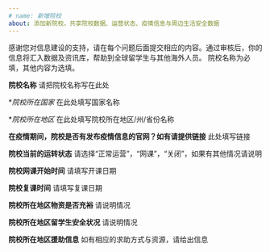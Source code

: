 ```yaml
---
# name: 新增院校
about: 添加新院校，共享院校数据、运营状态、疫情信息与周边生活安全数据
---
```


感谢您对信息建设的支持，请在每个问题后面提交相应的内容。通过审核后，你的信息将汇入数据及资讯库，帮助到全球留学生与其他海外人员。
院校名称为必填，其他内容为选填。

**院校名称**
请把院校名称写在此处

**院校所在国家*
在此处填写国家名称

**院校所在地区*
在此处填写院校所在地区/州/省份名称

**在疫情期间，院校是否有发布疫情信息的官网？如有请提供链接**
此处填写链接

**院校当前的运转状态**
请选择“正常运营”，“网课”，“关闭”，如果有其他情况请说明

**院校网课开始时间**
请填写开课日期

**院校复课时间**
请填写复课日期

**院校所在地区物资是否充裕**
请说明情况


**院校所在地区留学生安全状况**
请说明情况

**院校所在地区援助信息**
如有相应的求助方式与资源，请给出信息

